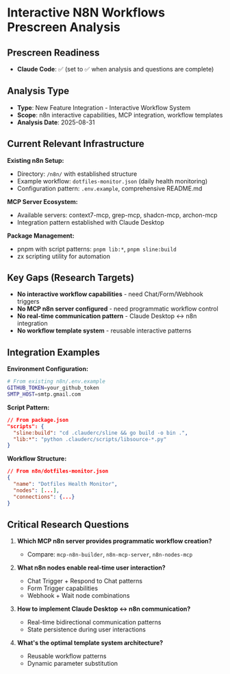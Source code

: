 # Interactive N8N Workflows Prescreen Analysis

## Prescreen Readiness

- **Claude Code**: ✅ (set to ✅ when analysis and questions are complete)

## Analysis Type

- **Type**: New Feature Integration - Interactive Workflow System
- **Scope**: n8n interactive capabilities, MCP integration, workflow templates
- **Analysis Date**: 2025-08-31

## Current Relevant Infrastructure

**Existing n8n Setup:**

- Directory: `/n8n/` with established structure
- Example workflow: `dotfiles-monitor.json` (daily health monitoring)
- Configuration pattern: `.env.example`, comprehensive README.md

**MCP Server Ecosystem:**

- Available servers: context7-mcp, grep-mcp, shadcn-mcp, archon-mcp
- Integration pattern established with Claude Desktop

**Package Management:**

- pnpm with script patterns: `pnpm lib:*`, `pnpm sline:build`
- zx scripting utility for automation

## Key Gaps (Research Targets)

- **No interactive workflow capabilities** - need Chat/Form/Webhook triggers
- **No MCP n8n server configured** - need programmatic workflow control
- **No real-time communication pattern** - Claude Desktop ↔ n8n integration
- **No workflow template system** - reusable interactive patterns

## Integration Examples

**Environment Configuration:**

```bash
# From existing n8n/.env.example
GITHUB_TOKEN=your_github_token
SMTP_HOST=smtp.gmail.com
```

**Script Pattern:**

```json
// From package.json
"scripts": {
  "sline:build": "cd .clauderc/sline && go build -o bin .",
  "lib:*": "python .clauderc/scripts/libsource-*.py"
}
```

**Workflow Structure:**

```json
// From n8n/dotfiles-monitor.json
{
  "name": "Dotfiles Health Monitor",
  "nodes": [...],
  "connections": {...}
}
```

## Critical Research Questions

1. **Which MCP n8n server provides programmatic workflow creation?**
    - Compare: `mcp-n8n-builder`, `n8n-mcp-server`, `n8n-nodes-mcp`

2. **What n8n nodes enable real-time user interaction?**
    - Chat Trigger + Respond to Chat patterns
    - Form Trigger capabilities
    - Webhook + Wait node combinations

3. **How to implement Claude Desktop ↔ n8n communication?**
    - Real-time bidirectional communication patterns
    - State persistence during user interactions

4. **What's the optimal template system architecture?**
    - Reusable workflow patterns
    - Dynamic parameter substitution
